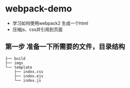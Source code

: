 # webpack-demo
- 学习如何使用webpack2 生成一个html
- 压缩js、css并引用到页面
## 第一步 准备一下所需要的文件，目录结构

```
├── build
├── imgs
└── template
    ├── index.css
    ├── index.ejs
    └── index.js
```

